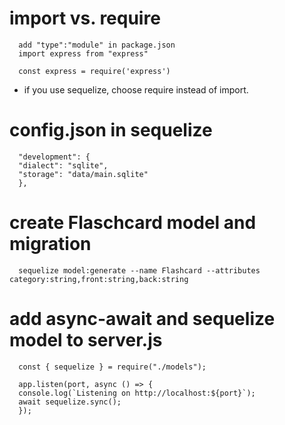 # import vs. require

      add "type":"module" in package.json
      import express from "express"

      const express = require('express')

- if you use sequelize, choose require instead of import.

# config.json in sequelize

      "development": {
      "dialect": "sqlite",
      "storage": "data/main.sqlite"
      },

# create Flaschcard model and migration

      sequelize model:generate --name Flashcard --attributes category:string,front:string,back:string

# add async-await and sequelize model to server.js

      const { sequelize } = require("./models");

      app.listen(port, async () => {
      console.log(`Listening on http://localhost:${port}`);
      await sequelize.sync();
      });

